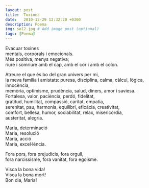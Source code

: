 ```yaml
---
layout: post
title:  Toxines
date:   2010-12-29 12:32:20 +0300
description: Poema
img: sol2.jpg # Add image post (optional)
tags: [Poema]
---
```


Evacuar toxines  
mentals, corporals i emocionals.  
Més positiva, menys negativa;  
riure i somriure amb el cap, amb el cor i amb el colon.  


Atreure el que és bo del gran univers per mi,  
la meva família i amistats: puresa,
disciplina, calma, càlcul, lògica, innocència,  
memòria, optimisme, prudència, salud, diners, amor i saviesa.  
Fortalesa, valor, paciència, perdó, fidelitat,  
gratitud, humilitat, compassió, caritat, empatia,  
serenitat, pau, harmonia, equilibri, eficàcia, creativitat,  
comfort, bellesa, humor, sociabilitat, relax, misericòrdia,  
austeritat, alegria.  


Maria, determinació  
Maria, resolució  
Maria, acció  
Maria, excel·lència.  


Fora pors, fora prejudicis, fora orgull,  
fora narcissisme, fora vanitat, fora egoisme.  

Visca la bona vida!  
Visca la bona mort!  
Bon dia, Maria!  


